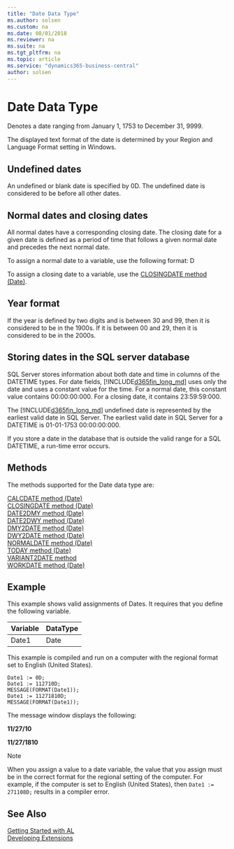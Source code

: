 ```yaml
---
title: "Date Data Type"
ms.author: solsen
ms.custom: na
ms.date: 08/01/2018
ms.reviewer: na
ms.suite: na
ms.tgt_pltfrm: na
ms.topic: article
ms.service: "dynamics365-business-central"
author: solsen
---
```

[//]: # (START>DO_NOT_EDIT)
[//]: # (IMPORTANT:Do not edit any of the content between here and the END>DO_NOT_EDIT.)
[//]: # (Any modifications should be made in the .resx files in the ModernDev repo.)
# Date Data Type
Denotes a date ranging from January 1, 1753 to December 31, 9999.



[//]: # (IMPORTANT: END>DO_NOT_EDIT)

The displayed text format of the date is determined by your Region and Language Format setting in Windows.  
  
## Undefined dates  
 An undefined or blank date is specified by 0D. The undefined date is considered to be before all other dates.  
  
## Normal dates and closing dates  
 All normal dates have a corresponding closing date. The closing date for a given date is defined as a period of time that follows a given normal date and precedes the next normal date.  
  
 To assign a normal date to a variable, use the following format: <MMDDYY>D  
  
 To assign a closing date to a variable, use the [CLOSINGDATE method (Date)](../methods/devenv-closingdate-method-date.md).  
  
## Year format  
 If the year is defined by two digits and is between 30 and 99, then it is considered to be in the 1900s. If it is between 00 and 29, then it is considered to be in the 2000s.  
  
## Storing dates in the SQL server database  
 SQL Server stores information about both date and time in columns of the DATETIME types. For date fields, [!INCLUDE[d365fin_long_md](../includes/d365fin_long_md.md)] uses only the date and uses a constant value for the time. For a normal date, this constant value contains 00:00:00:000. For a closing date, it contains 23:59:59:000.  
  
 The [!INCLUDE[d365fin_long_md](../includes/d365fin_long_md.md)] undefined date is represented by the earliest valid date in SQL Server. The earliest valid date in SQL Server for a DATETIME is 01-01-1753 00:00:00:000.  
  
 If you store a date in the database that is outside the valid range for a SQL DATETIME, a run-time error occurs.  

## Methods
The methods supported for the Date data type are:

[CALCDATE method (Date)](../methods/devenv-calcdate-method-date.md)   
[CLOSINGDATE method (Date)](../methods/devenv-closingdate-method-date.md)   
[DATE2DMY method (Date)](../methods/devenv-date2dmy-method-date.md)   
[DATE2DWY method (Date)](../methods/devenv-date2dwy-method-date.md)   
[DMY2DATE method (Date)](../methods/devenv-dmy2date-method-date.md)   
[DWY2DATE method (Date)](../methods/devenv-dwy2date-method-date.md)   
[NORMALDATE method (Date)](../methods/devenv-normaldate-method-date.md)   
[TODAY method (Date)](../methods/devenv-today-method-date.md)   
[VARIANT2DATE method](../methods/devenv-variant2date-method.md)   
[WORKDATE method (Date)](../methods/devenv-workdate-method-date.md)
<!--[DATI2VARIANT method](../articles/devenv-methods-not-supported/devenv-dati2variant-method.md)  --> 

## Example  
 This example shows valid assignments of Dates. It requires that you define the following variable.  
  
|Variable|DataType|  
|--------|--------|  
|Date1|Date|  
  
 This example is compiled and run on a computer with the regional format set to English (United States).   

```  
Date1 := 0D;  
Date1 := 112710D;  
MESSAGE(FORMAT(Date1));  
Date1 := 11271810D;  
MESSAGE(FORMAT(Date1));  
```  
  
 The message window displays the following:  
  
 **11/27/10**  
  
 **11/27/1810**  
  
> [!NOTE]  
>  When you assign a value to a date variable, the value that you assign must be in the correct format for the regional setting of the computer. For example, if the computer is set to English (United States), then `Date1 := 271108D;` results in a compiler error.  
  
<!-- Removed for 2017 ## Changes from Previous Versions of Microsoft Dynamics NAV  
 This topic has been updated to specify the SQL Server requirement for the earliest DateTime rather than the internal [!INCLUDE[navnow](includes/navnow_md.md)] date. In SQL Server, the earliest DateTime is January 1, 1753, 00:00:00.000. [!INCLUDE[navnow](includes/navnow_md.md)] can handle dates as early as January 3, 0001, but such dates cannot be stored in the database. --> 

 
## See Also
[Getting Started with AL](../devenv-get-started.md)  
[Developing Extensions](../devenv-dev-overview.md)  